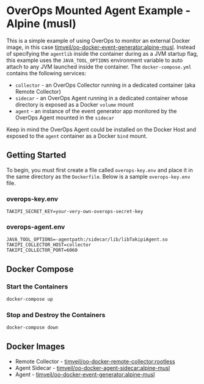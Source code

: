 # OverOps Mounted Agent Example - Alpine (musl)
This is a simple example of using OverOps to monitor an external Docker image, in this case [timveil/oo-docker-event-generator:alpine-musl](https://hub.docker.com/r/timveil/oo-docker-event-generator).  Instead of specifying the `agentlib` inside the container during as a JVM startup flag, this example uses the `JAVA_TOOL_OPTIONS` environment variable to auto attach to any JVM launched inside the container.  The `docker-compose.yml` contains the following services:
* `collector` - an OverOps Collector running in a dedicated container (aka Remote Collector)
* `sidecar` - an OverOps Agent running in a dedicated container whose directory is exposed as a Docker `volume` mount
* `agent` - an instance of the event generator app monitored by the OverOps Agent mounted in the `sidecar`

Keep in mind the OverOps Agent could be installed on the Docker Host and exposed to the `agent` container as a Docker `bind` mount. 

## Getting Started
To begin, you must first create a file called `overops-key.env` and place it in the same directory as the `Dockerfile`.  Below is a sample `overops-key.env` file.

### overops-key.env
```properties
TAKIPI_SECRET_KEY=your-very-own-overops-secret-key
```

### overops-agent.env
```properties
JAVA_TOOL_OPTIONS=-agentpath:/sidecar/lib/libTakipiAgent.so
TAKIPI_COLLECTOR_HOST=collector
TAKIPI_COLLECTOR_PORT=6060
```

## Docker Compose

### Start the Containers
```bash
docker-compose up
```

### Stop and Destroy the Containers
```bash
docker-compose down
```

## Docker Images
* Remote Collector - [timveil/oo-docker-remote-collector:rootless](https://hub.docker.com/r/timveil/oo-docker-remote-collector/)
* Agent Sidecar - [timveil/oo-docker-agent-sidecar:alpine-musl](https://hub.docker.com/r/timveil/oo-docker-agent-sidecar/)
* Agent - [timveil/oo-docker-event-generator:alpine-musl](https://hub.docker.com/r/timveil/oo-docker-event-generator)
